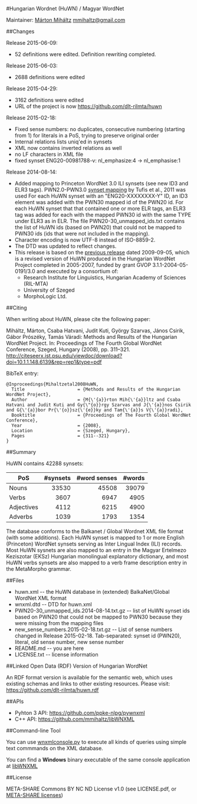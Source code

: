 #Hungarian Wordnet (HuWN) / Magyar WordNet

Maintainer: 
[Márton Miháltz](http://www.nytud.hu/depts/corpus/Mihaltz_Marton.html) <mmihaltz@gmail.com>

##Changes

Release 2015-06-09:
- 52 definitions were edited. Definition rewriting completed.

Release 2015-06-03:
- 2688 definitions were edited

Release 2015-04-29:
- 3162 definitions were edited
- URL of the project is now https://github.com/dlt-rilmta/huwn

Release 2015-02-18:
- Fixed sense numbers: no duplicates, consecutive numbering (starting from 1) for literals in a PoS, trying to preserve original order
- Internal relations lists uniq'ed in synsets
- XML now contains inverted relations as well
- no LF characters in XML file
- fixed synset ENG20-00981788-v: nl_emphasize:4 -> nl_emphasise:1

Release 2014-08-14:
- Added mapping to Princeton WordNet 3.0 ILI synsets (see new ID3 and ELR3 tags).
  PWN2.0-PWN3.0 [synset mapping](http://ws.racai.ro:9191/repository/browse/princeton-wordnet-30-to-20-concept-mapping/d0986cbefb6811e2a8ad00237df3e358726887c928ac4fdba813ba9657d93ead/ ) by Tufis et al., 2011 was used 
  For each HuWN synset with an "ENG20-XXXXXXXX-Y" ID, an ID3 element was added with the PWN30 mapped id of the PWN20 id.
  For each HuWN synset that that contained one or more ELR tags, an ELR3 tag was added for each with the mapped PWN30 id with the same TYPE under ELR3 as in ELR.
  The file PWN20-30_unmapped_ids.txt contains the list of HuWN ids (based on PWN20) that could not be mapped to PWN30 ids (ids that were not included in the mapping).
- Character encoding is now UTF-8 instead of ISO-8859-2.
- The DTD was updated to reflect changes.
- This release is based on the [previous release](http://www.inf.u-szeged.hu/rgai/nlp?lang=en&page=nlpproj_hunont) dated 2009-09-05, which is a revised version of HuWN produced in the Hungarian WordNet Project completed in 2005-2007, funded by grant GVOP 3.1.1-2004-05-0191/3.0 and executed by a consortium of:
  * Research Institute for Linguistics, Hungarian Academy of Sciences (RIL-MTA)
  * University of Szeged
  * MorphoLogic Ltd.


##Citing

When writing about HuWN, please cite the following paper:

Miháltz, Márton, Csaba Hatvani, Judit Kuti, György Szarvas, János Csirik, Gábor Prószéky, Tamás Váradi: Methods and Results of the Hungarian WordNet Project. In: Proceedings of The Fourth Global WordNet Conference, Szeged, Hungary (2008), pp. 311–321.
http://citeseerx.ist.psu.edu/viewdoc/download?doi=10.1.1.148.6139&rep=rep1&type=pdf

BibTeX entry:
```
@Inproceedings{Mihaltzetal2008HuWN,
  Title                    = {Methods and Results of the Hungarian WordNet Project},
  Author                   = {M{\'{a}}rton Mih{\'{a}}ltz and Csaba Hatvani and Judit Kuti and Gy{\"{o}}rgy Szarvas and J{\'{a}}nos Csirik and G{\'{a}}bor Pr{\'{o}}sz{\'{e}}ky and Tam{\'{a}}s V{\'{a}}radi},
  Booktitle                = {Proceedings of The Fourth Global WordNet Conference},
  Year                     = {2008},
  Location                 = {Szeged, Hungary},
  Pages                    = {311--321}
}
```

##Summary

HuWN contains 42288 synsets:

| PoS | #synsets | #word senses | #words |
| --- | -------: | -----------:| -----: |
| Nouns | 33530 | 45508 | 39079 |
| Verbs | 3607 | 6947 | 4905 |
| Adjectives | 4112 | 6215 | 4900 |
| Adverbs | 1039 | 1793 | 1354 |

The database conforms to the Balkanet / Global Wordnet XML file format (with some additions).
Each HuWN synset is mapped to 1 or more English (Princeton) WordNet synsets serving as Inter Lingual Index (ILI) records. 
Most HuWN sysnets are also mapped to an entry in the Magyar Ertelmezo Keziszotar (EKSz) Hungarian monolingual explanatory dictionary,
and most HuWN verbs synsets are also mapped to a verb frame description entry in the MetaMorpho grammar.

##Files

* huwn.xml -- the HuWN database in (extended) BalkaNet/Global WordNet XML format
* wnxml.dtd -- DTD for huwn.xml
* PWN20-30_unmapped_ids.2014-08-14.txt.gz -- list of HuWN synset ids based on PWN20 that could not be mapped to PWN30 because they were missing from the mapping files
* new_sense_numbers.2015-02-18.txt.gz -- List of sense numbers changed in Release 2015-02-18. Tab-separated: synset id (PWN20), literal, old sense number, new sense number
* README.md -- you are here
* LICENSE.txt -- license information

##Linked Open Data (RDF) Version of Hungarian WordNet

An RDF format version is available for the semantic web, which uses existing schemas and links to other existing resources.
Please visit: https://github.com/dlt-rilmta/huwn.rdf

##APIs
- Pyhton 3 API: https://github.com/ppke-nlpg/pywnxml
- C++ API: https://github.com/mmihaltz/libWNXML

##Command-line Tool

You can use [wnxmlconsole.py](https://github.com/ppke-nlpg/pywnxml) to execute all kinds of queries using simple text commmands on the XML database.

You can find a **Windows** binary executable of the same console application at [libWNXML](https://github.com/mmihaltz/libWNXML)

##License

META-SHARE Commons BY NC ND License v1.0 (see LICENSE.pdf, or [META-SHARE licenses](http://www.meta-net.eu/meta-share/licenses))
